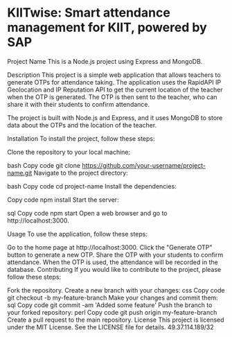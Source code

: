 # KIITwise: Smart attendance management for KIIT, powered by SAP

Project Name
This is a Node.js project using Express and MongoDB.

Description
This project is a simple web application that allows teachers to generate OTPs for attendance taking. The application uses the RapidAPI IP Geolocation and IP Reputation API to get the current location of the teacher when the OTP is generated. The OTP is then sent to the teacher, who can share it with their students to confirm attendance.

The project is built with Node.js and Express, and it uses MongoDB to store data about the OTPs and the location of the teacher.

Installation
To install the project, follow these steps:

Clone the repository to your local machine:

bash
Copy code
git clone https://github.com/your-username/project-name.git
Navigate to the project directory:

bash
Copy code
cd project-name
Install the dependencies:

Copy code
npm install
Start the server:

sql
Copy code
npm start
Open a web browser and go to http://localhost:3000.

Usage
To use the application, follow these steps:

Go to the home page at http://localhost:3000.
Click the "Generate OTP" button to generate a new OTP.
Share the OTP with your students to confirm attendance.
When the OTP is used, the attendance will be recorded in the database.
Contributing
If you would like to contribute to the project, please follow these steps:

Fork the repository.
Create a new branch with your changes:
css
Copy code
git checkout -b my-feature-branch
Make your changes and commit them:
sql
Copy code
git commit -am 'Added some feature'
Push the branch to your forked repository:
perl
Copy code
git push origin my-feature-branch
Create a pull request to the main repository.
License
This project is licensed under the MIT License. See the LICENSE file for details.
49.37.114.189/32
